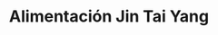 ---
title: "Alimentación Jin Tai Yang"
url: /malaga/alimentacion-jin-tai-yang/
shop: Lebensmittel
---